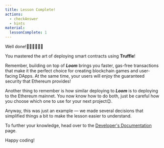 ```yaml
---
title: Lesson Complete!
actions:
  - checkAnswer
  - hints
material:
  lessonComplete: 1
---
```


Well done!👏🏻👏🏻👏🏻

You mastered the art of deploying smart contracts using **Truffle**!

Remember, building on top of **_Loom_** brings you faster, gas-free transactions that make it the perfect choice for creating blockchain games and user-facing DApps. At the same time, your users will enjoy the guaranteed security that Ethereum provides!

Another thing to remember is how similar deploying to **_Loom_** is to deploying to the Ethereum mainnet. You now know how to do both, just be careful how you choose which one to use for your next project😉.

Anyway, this was just an example — we made several decisions that simplified things a bit to make the lesson easier to understand.

To further your knowledge, head over to the <a href="https://loomx.io/developers/en/intro-to-loom.html" target=_blank>Developer's Documentation</a> page.

Happy coding!
